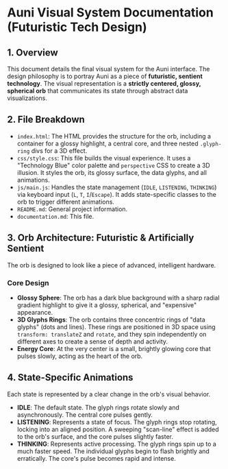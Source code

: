 # Auni Visual System Documentation (Futuristic Tech Design)

## 1. Overview

This document details the final visual system for the Auni interface. The design philosophy is to portray Auni as a piece of **futuristic, sentient technology**. The visual representation is a **strictly centered, glossy, spherical orb** that communicates its state through abstract data visualizations.

## 2. File Breakdown

-   `index.html`: The HTML provides the structure for the orb, including a container for a glossy highlight, a central core, and three nested `.glyph-ring` divs for a 3D effect.
-   `css/style.css`: This file builds the visual experience. It uses a "Technology Blue" color palette and `perspective` CSS to create a 3D illusion. It styles the orb, its glossy surface, the data glyphs, and all animations.
-   `js/main.js`: Handles the state management (`IDLE`, `LISTENING`, `THINKING`) via keyboard input (`L`, `T`, `I`/`Escape`). It adds state-specific classes to the orb to trigger different animations.
-   `README.md`: General project information.
-   `documentation.md`: This file.

## 3. Orb Architecture: Futuristic & Artificially Sentient

The orb is designed to look like a piece of advanced, intelligent hardware.

### Core Design
-   **Glossy Sphere**: The orb has a dark blue background with a sharp radial gradient highlight to give it a glossy, spherical, and "expensive" appearance.
-   **3D Glyphs Rings**: The orb contains three concentric rings of "data glyphs" (dots and lines). These rings are positioned in 3D space using `transform: translateZ` and `rotate`, and they spin independently on different axes to create a sense of depth and activity.
-   **Energy Core**: At the very center is a small, brightly glowing core that pulses slowly, acting as the heart of the orb.

## 4. State-Specific Animations

Each state is represented by a clear change in the orb's visual behavior.

-   **IDLE**: The default state. The glyph rings rotate slowly and asynchronously. The central core pulses gently.
-   **LISTENING**: Represents a state of focus. The glyph rings stop rotating, locking into an aligned position. A sweeping "scan-line" effect is added to the orb's surface, and the core pulses slightly faster.
-   **THINKING**: Represents active processing. The glyph rings spin up to a much faster speed. The individual glyphs begin to flash brightly and erratically. The core's pulse becomes rapid and intense.
